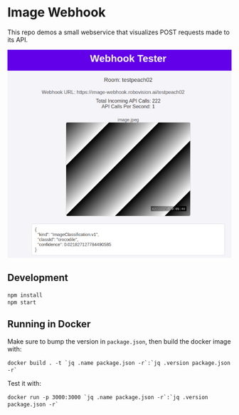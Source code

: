 # Image Webhook

This repo demos a small webservice that visualizes POST requests made to its API.

![image](server.jpg)



## Development

```
npm install
npm start
```

## Running in Docker

Make sure to bump the version in `package.json`, then build the docker image with:

```
docker build . -t `jq .name package.json -r`:`jq .version package.json -r`
```

Test it with:
```
docker run -p 3000:3000 `jq .name package.json -r`:`jq .version package.json -r`
```


